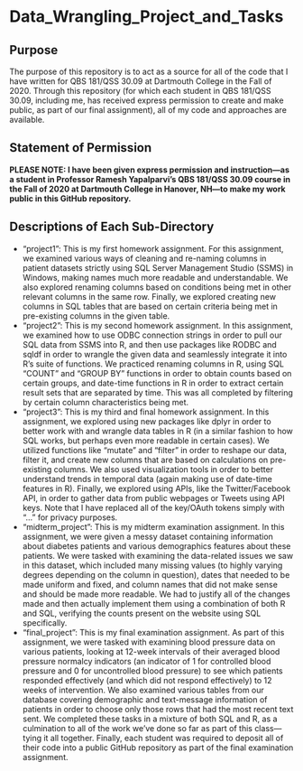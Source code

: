 # Data_Wrangling_Project_and_Tasks

## Purpose

The purpose of this repository is to act as a source for all of the code that I have written for QBS 181/QSS 30.09 at Dartmouth College in the Fall of 2020. Through this repository (for which each student in QBS 181/QSS 30.09, including me, has received express permission to create and make public, as part of our final assignment), all of my code and approaches are available. 

## Statement of Permission

**PLEASE NOTE: I have been given express permission and instruction—as a student in Professor Ramesh Yapalparvi’s QBS 181/QSS 30.09 course in the Fall of 2020 at Dartmouth College in Hanover, NH—to make my work public in this GitHub repository.**

## Descriptions of Each Sub-Directory

- “project1”: This is my first homework assignment. For this assignment, we examined various ways of cleaning and re-naming columns in patient datasets strictly using SQL Server Management Studio (SSMS) in Windows, making names much more readable and understandable. We also explored renaming columns based on conditions being met in other relevant columns in the same row. Finally, we explored creating new columns in SQL tables that are based on certain criteria being met in pre-existing columns in the given table. 
- “project2”: This is my second homework assignment. In this assignment, we examined how to use ODBC connection strings in order to pull our SQL data from SSMS into R, and then use packages like RODBC and sqldf in order to wrangle the given data and seamlessly integrate it into R’s suite of functions. We practiced renaming columns in R, using SQL “COUNT” and “GROUP BY” functions in order to obtain counts based on certain groups, and date-time functions in R in order to extract certain result sets that are separated by time. This was all completed by filtering by certain column characteristics being met.  
- “project3”: This is my third and final homework assignment. In this assignment, we explored using new packages like dplyr in order to better work with and wrangle data tables in R (in a similar fashion to how SQL works, but perhaps even more readable in certain cases). We utilized functions like “mutate” and “filter” in order to reshape our data, filter it, and create new columns that are based on calculations on pre-existing columns. We also used visualization tools in order to better understand trends in temporal data (again making use of date-time features in R). Finally, we explored using APIs, like the Twitter/Facebook API, in order to gather data from public webpages or Tweets using API keys. Note that I have replaced all of the key/OAuth tokens simply with “…” for privacy purposes. 
- “midterm_project”: This is my midterm examination assignment. In this assignment, we were given a messy dataset containing information about diabetes patients and various demographics features about these patients. We were tasked with examining the data-related issues we saw in this dataset, which included many missing values (to highly varying degrees depending on the column in question), dates that needed to be made uniform and fixed, and column names that did not make sense and should be made more readable. We had to justify all of the changes made and then actually implement them using a combination of both R and SQL, verifying the counts present on the website using SQL specifically.  
- “final_project”: This is my final examination assignment. As part of this assignment, we were tasked with examining blood pressure data on various patients, looking at 12-week intervals of their averaged blood pressure normalcy indicators (an indicator of 1 for controlled blood pressure and 0 for uncontrolled blood pressure) to see which patients responded effectively (and which did not respond effectively) to 12 weeks of intervention. We also examined various tables from our database covering demographic and text-message information of patients in order to choose only those rows that had the most recent text sent. We completed these tasks in a mixture of both SQL and R, as a culmination to all of the work we’ve done so far as part of this class—tying it all together. Finally, each student was required to deposit all of their code into a public GitHub repository as part of the final examination assignment.
